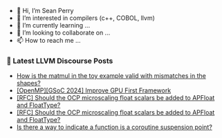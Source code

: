 - 👋 Hi, I’m Sean Perry
- 👀 I’m interested in compilers (c++, COBOL, llvm)
- 🌱 I’m currently learning ...
- 💞️ I’m looking to collaborate on ...
- 📫 How to reach me ...

<!---
s66perry/s66perry is a ✨ special ✨ repository because its `README.md` (this file) appears on your GitHub profile.
You can click the Preview link to take a look at your changes.
--->
### 📕 Latest LLVM Discourse Posts

<!-- DISCOURSE-LLVM:START -->
- [How is the matmul in the toy example valid with mismatches in the shapes?](https://discourse.llvm.org/t/how-is-the-matmul-in-the-toy-example-valid-with-mismatches-in-the-shapes/77898#post_1)
- [[OpenMP][GSoC 2024] Improve GPU First Framework](https://discourse.llvm.org/t/openmp-gsoc-2024-improve-gpu-first-framework/77048#post_16)
- [[RFC] Should the OCP microscaling float scalars be added to APFloat and FloatType?](https://discourse.llvm.org/t/rfc-should-the-ocp-microscaling-float-scalars-be-added-to-apfloat-and-floattype/77530#post_5)
- [[RFC] Should the OCP microscaling float scalars be added to APFloat and FloatType?](https://discourse.llvm.org/t/rfc-should-the-ocp-microscaling-float-scalars-be-added-to-apfloat-and-floattype/77530#post_4)
- [Is there a way to indicate a function is a coroutine suspension point?](https://discourse.llvm.org/t/is-there-a-way-to-indicate-a-function-is-a-coroutine-suspension-point/77870#post_8)
<!-- DISCOURSE-LLVM:END -->
